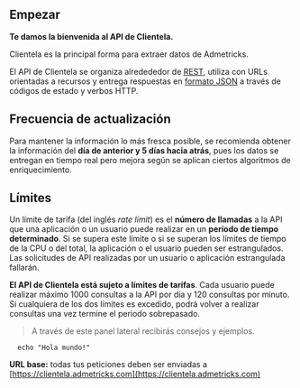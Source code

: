 ## Empezar

**Te damos la bienvenida al API de Clientela.**

Clientela es la principal forma para extraer datos de Admetricks.

El API de Clientela se organiza alredededor de [REST](https://es.wikipedia.org/wiki/Transferencia_de_Estado_Representacional), utiliza con URLs orientadas a recursos y entrega respuestas en [formato JSON](http://www.json.org/) a través de códigos de estado y verbos HTTP.

## Frecuencia de actualización

Para mantener la información lo más fresca posible, se recomienda obtener la información del **día de anterior y 5 días hacia atrás**, pues los datos se entregan en tiempo real pero mejora según se aplican ciertos algoritmos de enriquecimiento.

## Límites

Un límite de tarifa (del inglés *rate limit*) es el **número de llamadas** a la API que una aplicación o un usuario puede realizar en un **período de tiempo determinado**. Si se supera este límite o si se superan los límites de tiempo de la CPU o del total, la aplicación o el usuario pueden ser estrangulados. Las solicitudes de API realizadas por un usuario o aplicación estrangulada fallarán.

**El API de Clientela está sujeto a límites de tarifas**. Cada usuario puede realizar máximo 1000 consultas a la API por día y 120 consultas por minuto. Si cualquiera de los dos límites es excedido, podrá volver a realizar consultas una vez termine el periodo sobrepasado.

> A través de este panel lateral recibirás consejos y ejemplos.

```
  echo "Hola mundo!"
```

**URL base:** todas tus peticiones deben ser enviadas a [https://clientela.admetricks.com](https://clientela.admetricks.com)

